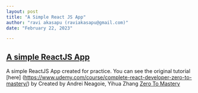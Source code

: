 ```yaml
---
layout: post
title: "A Simple React JS App"
author: "ravi akasapu (raviakasapu@gmail.com)"
date: "February 22, 2023"

---
```


## [A simple ReactJS App](https://raviakasapu.github.io/react-monster-rolodex/)
A simple ReactJS App created for practice. You can see the original tutorial [here] (https://www.udemy.com/course/complete-react-developer-zero-to-mastery/) by Created by Andrei Neagoie, Yihua Zhang [Zero To Mastery](https://zerotomastery.io)
